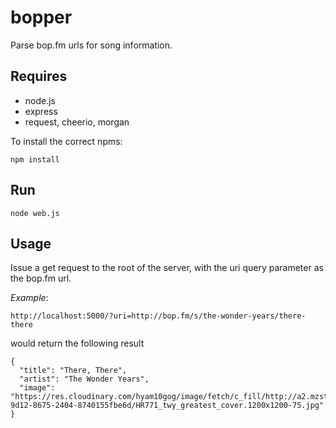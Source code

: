 bopper
======

Parse bop.fm urls for song information.

Requires
------

 - node.js
 - express
 - request, cheerio, morgan

To install the correct npms:
```
npm install
```

Run
------
```
node web.js
```
Usage
------
Issue a get request to the root of the server, with the uri query parameter as the bop.fm url.

_Example_:

```
http://localhost:5000/?uri=http://bop.fm/s/the-wonder-years/there-there
```
would return the following result

```
{
  "title": "There, There",
  "artist": "The Wonder Years",
  "image": "https://res.cloudinary.com/hyam10gog/image/fetch/c_fill/http://a2.mzstatic.com/us/r30/Music2/v4/10/e3/e0/10e3e0a2-9d12-8675-2404-8740155fbe6d/HR771_twy_greatest_cover.1200x1200-75.jpg"
}
```
